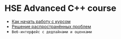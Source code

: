 # HSE Advanced C++ course

* [Как начать работу с курсом](docs/setup.md)
* [Решение распространённых проблем](docs/troubleshooting.md)
* `Веб-интерфейс с дедлайнами и оценками`

